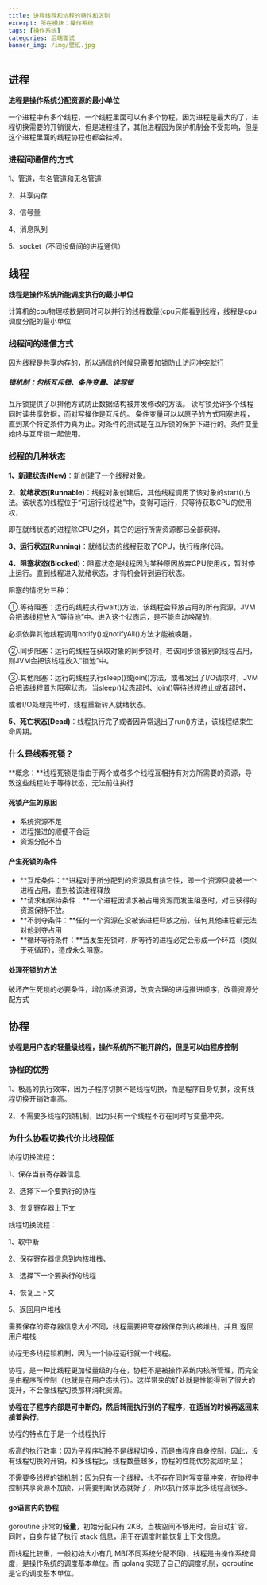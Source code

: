 ```yaml
---
title: 进程线程和协程的特性和区别
excerpt: 所在模块：操作系统
tags: [操作系统]
categories: 后端面试
banner_img: /img/壁纸.jpg
---
```


## 进程

**进程是操作系统分配资源的最小单位**

​	一个进程中有多个线程，一个线程里面可以有多个协程，因为进程是最大的了，进程切换需要的开销很大，但是进程挂了，其他进程因为保护机制会不受影响，但是这个进程里面的线程协程也都会挂掉。

### 进程间通信的方式

1、管道，有名管道和无名管道

2、共享内存

3、信号量

4、消息队列

5、socket（不同设备间的进程通信）

## 线程

**线程是操作系统所能调度执行的最小单位**

计算机的cpu物理核数是同时可以并行的线程数量(cpu只能看到线程，线程是cpu调度分配的最小单位

### 线程间的通信方式

因为线程是共享内存的，所以通信的时候只需要加锁防止访问冲突就行

##### 锁机制：包括互斥锁、条件变量、读写锁

互斥锁提供了以排他方式防止数据结构被并发修改的方法。 
读写锁允许多个线程同时读共享数据，而对写操作是互斥的。 
条件变量可以以原子的方式阻塞进程，直到某个特定条件为真为止。对条件的测试是在互斥锁的保护下进行的。条件变量始终与互斥锁一起使用。

### 线程的几种状态

**1、新建状态(New)**：新创建了一个线程对象。

**2、就绪状态(Runnable)**：线程对象创建后，其他线程调用了该对象的start()方法。该状态的线程位于“可运行线程池”中，变得可运行，只等待获取CPU的使用权，

  即在就绪状态的进程除CPU之外，其它的运行所需资源都已全部获得。

**3、运行状态(Running)**：就绪状态的线程获取了CPU，执行程序代码。

**4、阻塞状态(Blocked)**：阻塞状态是线程因为某种原因放弃CPU使用权，暂时停止运行。直到线程进入就绪状态，才有机会转到运行状态。

  阻塞的情况分三种：

①.等待阻塞：运行的线程执行wait()方法，该线程会释放占用的所有资源，JVM会把该线程放入“等待池”中。进入这个状态后，是不能自动唤醒的，

  必须依靠其他线程调用notify()或notifyAll()方法才能被唤醒，

②.同步阻塞：运行的线程在获取对象的同步锁时，若该同步锁被别的线程占用，则JVM会把该线程放入“锁池”中。

③.其他阻塞：运行的线程执行sleep()或join()方法，或者发出了I/O请求时，JVM会把该线程置为阻塞状态。当sleep()状态超时、join()等待线程终止或者超时，

  或者I/O处理完毕时，线程重新转入就绪状态。

**5、死亡状态(Dead)**：线程执行完了或者因异常退出了run()方法，该线程结束生命周期。



### 什么是线程死锁？

**概念：**线程死锁是指由于两个或者多个线程互相持有对方所需要的资源，导致这些线程处于等待状态，无法前往执行

#### 死锁产生的原因

- 系统资源不足
- 进程推进的顺便不合适
- 资源分配不当

#### 产生死锁的条件

- **互斥条件：**进程对于所分配到的资源具有排它性，即一个资源只能被一个进程占用，直到被该进程释放
- **请求和保持条件：**一个进程因请求被占用资源而发生阻塞时，对已获得的资源保持不放。
- **不剥夺条件：**任何一个资源在没被该进程释放之前，任何其他进程都无法对他剥夺占用
- **循环等待条件：**当发生死锁时，所等待的进程必定会形成一个环路（类似于死循环），造成永久阻塞。

#### 处理死锁的方法

破坏产生死锁的必要条件，增加系统资源，改变合理的进程推进顺序，改善资源分配方式

## 协程

**协程是用户态的轻量级线程，操作系统所不能开辟的，但是可以由程序控制**

### 协程的优势

1、极高的执行效率，因为子程序切换不是线程切换，而是程序自身切换，没有线程切换开销效率高。

2、不需要多线程的锁机制，因为只有一个线程不存在同时写变量冲突。



### 为什么协程切换代价比线程低

协程切换流程：

1、保存当前寄存器信息

2、选择下一个要执行的协程

3、恢复寄存器上下文

线程切换流程：

1、软中断

2、保存寄存器信息到内核堆栈、

3、选择下一个要执行的线程

4、恢复上下文

5、返回用户堆栈

需要保存的寄存器信息大小不同，线程需要把寄存器保存到内核堆栈，并且 返回用户堆栈

协程无多线程锁机制，因为一个协程运行就一个线程。

协程，是一种比线程更加轻量级的存在，协程不是被操作系统内核所管理，而完全是由程序所控制（也就是在用户态执行）。这样带来的好处就是性能得到了很大的提升，不会像线程切换那样消耗资源。

**协程在子程序内部是可中断的，然后转而执行别的子程序，在适当的时候再返回来接着执行**。

协程的特点在于是一个线程执行

极高的执行效率：因为子程序切换不是线程切换，而是由程序自身控制，因此，没有线程切换的开销，和多线程比，线程数量越多，协程的性能优势就越明显；

不需要多线程的锁机制：因为只有一个线程，也不存在同时写变量冲突，在协程中控制共享资源不加锁，只需要判断状态就好了，所以执行效率比多线程高很多。

#### go语言内的协程

goroutine 非常的**轻量**，初始分配只有 2KB，当栈空间不够用时，会自动扩容。同时，自身存储了执行 stack 信息，用于在调度时能恢复上下文信息。

而线程比较重，一般初始大小有几 MB(不同系统分配不同)，线程是由操作系统调度，是操作系统的调度基本单位。而 golang 实现了自己的调度机制，goroutine 是它的调度基本单位。
